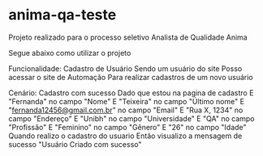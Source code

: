 # anima-qa-teste
Projeto realizado para o processo seletivo Analista de Qualidade Anima

Segue abaixo como utilizar o projeto 

Funcionalidade: Cadastro de Usuário
    Sendo um usuário do site
    Posso acessar o site de Automação
    Para realizar cadastros de um novo usuário
    
Cenário: Cadastro com sucesso
  Dado que estou na pagina de cadastro
  E "Fernanda" no campo "Nome"
  E "Teixeira" no campo "Último nome"
  E "fernanda12456@gmail.com.br" no campo "Email"
  E "Rua X, 1234" no campo "Endereço"
  E "Unibh" no campo "Universidade"
  E "QA" no campo "Profissão"
  E "Feminino" no campo "Gênero"
  E "26" no campo "Idade"
Quando realizo o cadastro do usuario
Então visualizo a mensagem de sucesso "Usuário Criado com sucesso"
